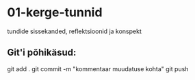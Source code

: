 # 01-kerge-tunnid
tundide sissekanded, reflektsioonid ja konspekt

## Git'i põhikäsud:
git add .
git commit -m "kommentaar muudatuse kohta"
git push
